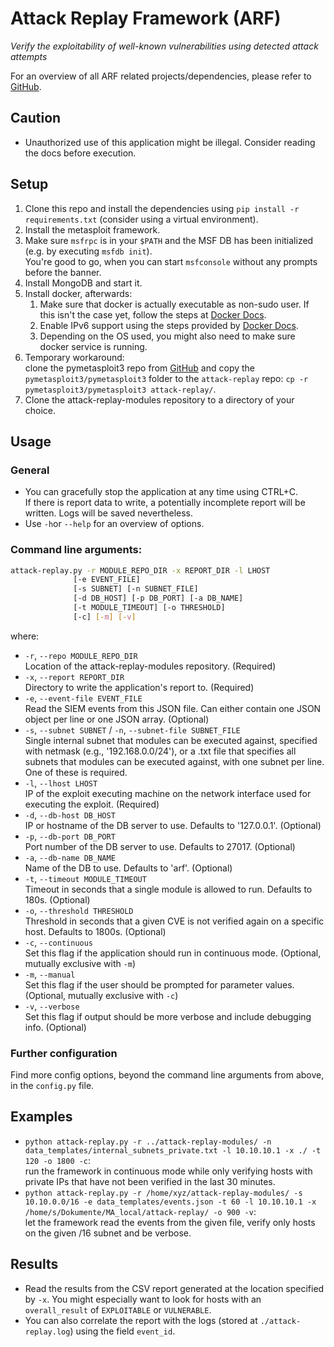 # Attack Replay Framework (ARF)

*Verify the exploitability of well-known vulnerabilities using detected attack attempts*

For an overview of all ARF related projects/dependencies, please refer to [GitHub](https://github.com/dial25sd/arf-overview).

## Caution

- Unauthorized use of this application might be illegal. Consider reading the docs before execution.

## Setup

1. Clone this repo and install the dependencies using `pip install -r requirements.txt` (consider using a virtual
   environment).
1. Install the metasploit framework.
1. Make sure `msfrpc` is in your `$PATH` and the MSF DB has been initialized (e.g. by executing `msfdb init`).  
   You're good to go, when you can start `msfconsole` without any prompts before the banner.
1. Install MongoDB and start it.
1. Install docker, afterwards:
   1. Make sure that docker is actually executable as non-sudo user. If this isn't the case yet, follow the steps at [Docker Docs](https://docs.docker.com/engine/install/linux-postinstall/#manage-docker-as-a-non-root-user).
   1. Enable IPv6 support using the steps provided by [Docker Docs](https://docs.docker.com/config/daemon/ipv6/#use-ipv6-for-the-default-bridge-network).
   1. Depending on the OS used, you might also need to make sure docker service is running.
1. Temporary workaround:  
clone the pymetasploit3 repo from [GitHub](https://github.com/dial25sd/pymetasploit3) and copy the `pymetasploit3/pymetasploit3` folder to the `attack-replay` repo: `cp -r pymetasploit3/pymetasploit3 attack-replay/`.
1. Clone the attack-replay-modules repository to a directory of your choice.

## Usage

### General
- You can gracefully stop the application at any time using CTRL+C.  
  If there is report data to write, a potentially incomplete report will be written. Logs will be saved nevertheless.
- Use `-h`or `--help` for an overview of options. 

### Command line arguments:
```bash
attack-replay.py -r MODULE_REPO_DIR -x REPORT_DIR -l LHOST
              [-e EVENT_FILE]
              [-s SUBNET] [-n SUBNET_FILE]
              [-d DB_HOST] [-p DB_PORT] [-a DB_NAME]
              [-t MODULE_TIMEOUT] [-o THRESHOLD]
              [-c] [-m] [-v]
```

where:

- `-r`, `--repo MODULE_REPO_DIR`  
  Location of the attack-replay-modules repository. (Required)
- `-x`, `--report REPORT_DIR`  
  Directory to write the application's report to. (Required)
- `-e`, `--event-file EVENT_FILE`  
  Read the SIEM events from this JSON file. Can either contain one JSON object per line or one JSON array. (Optional)
- `-s`, `--subnet SUBNET` / `-n`, `--subnet-file SUBNET_FILE`  
  Single internal subnet that modules can be executed against, specified with netmask (e.g., '192.168.0.0/24'), or a .txt file that specifies all subnets that modules can be executed against, with one subnet per line. One of these is required.
- `-l`, `--lhost LHOST`  
  IP of the exploit executing machine on the network interface used for executing the exploit. (Required)
- `-d`, `--db-host DB_HOST`  
  IP or hostname of the DB server to use. Defaults to '127.0.0.1'. (Optional)
- `-p`, `--db-port DB_PORT`  
  Port number of the DB server to use. Defaults to 27017. (Optional)
- `-a`, `--db-name DB_NAME`  
  Name of the DB to use. Defaults to 'arf'. (Optional)
- `-t`, `--timeout MODULE_TIMEOUT`  
  Timeout in seconds that a single module is allowed to run. Defaults to 180s. (Optional)
- `-o`, `--threshold THRESHOLD`  
  Threshold in seconds that a given CVE is not verified again on a specific host. Defaults to 1800s. (Optional)
- `-c`, `--continuous`  
  Set this flag if the application should run in continuous mode. (Optional, mutually exclusive with `-m`)
- `-m`, `--manual`  
  Set this flag if the user should be prompted for parameter values. (Optional, mutually exclusive with `-c`)
- `-v`, `--verbose`  
  Set this flag if output should be more verbose and include debugging info. (Optional)

### Further configuration

Find more config options, beyond the command line arguments from above, in the `config.py` file.

## Examples
- `python attack-replay.py -r ../attack-replay-modules/ -n data_templates/internal_subnets_private.txt -l 10.10.10.1 -x ./ -t 120 -o 1800 -c`:  
  run the framework in continuous mode while only verifying hosts with private IPs that have not been verified in the last 30 minutes.
- `python attack-replay.py -r /home/xyz/attack-replay-modules/ -s 10.10.0.0/16 -e data_templates/events.json -t 60 -l 10.10.10.1 -x /home/s/Dokumente/MA_local/attack-replay/ -o 900 -v`:  
  let the framework read the events from the given file, verify only hosts on the given /16 subnet and be verbose.

## Results
- Read the results from the CSV report generated at the location specified by `-x`. You might especially want to look for hosts with an `overall_result` of `EXPLOITABLE` or `VULNERABLE`.
- You can also correlate the report with the logs (stored at `./attack-replay.log`) using the field `event_id`. 